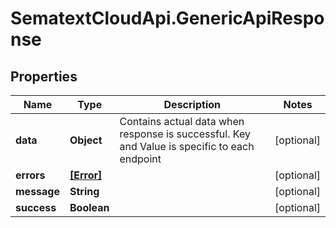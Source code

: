# SematextCloudApi.GenericApiResponse

## Properties
Name | Type | Description | Notes
------------ | ------------- | ------------- | -------------
**data** | **Object** | Contains actual data when response is successful. Key and Value is specific to each endpoint | [optional] 
**errors** | [**[Error]**](Error.md) |  | [optional] 
**message** | **String** |  | [optional] 
**success** | **Boolean** |  | [optional] 


